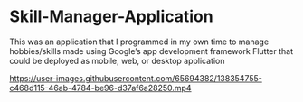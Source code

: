 # Skill-Manager-Application
This was an application that I programmed in my own time to manage hobbies/skills made using Google’s app development framework Flutter that could be deployed as mobile, web, or desktop application



https://user-images.githubusercontent.com/65694382/138354755-c468d115-46ab-4784-be96-d37af6a28250.mp4


